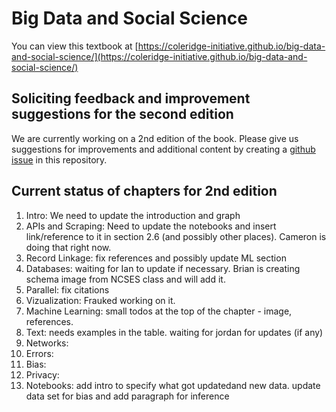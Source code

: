 # Big Data and Social Science 

You can view this textbook at [https://coleridge-initiative.github.io/big-data-and-social-science/](https://coleridge-initiative.github.io/big-data-and-social-science/)

## Soliciting feedback and improvement suggestions for the second edition

We are currently working on a 2nd edition of the book. Please give us suggestions for improvements and additional content by creating a [github issue](https://github.com/Coleridge-Initiative/big-data-and-social-science/issues) in this repository.

## Current status of chapters for 2nd edition

1. Intro: We need to update the introduction and graph
2. APIs and Scraping: Need to update the notebooks and insert link/reference to it in section 2.6 (and possibly other places). Cameron is doing that right now.
3. Record Linkage: fix references and possibly update ML section
4. Databases: waiting for Ian to update if necessary. Brian is creating schema image from NCSES class and will add it.
5. Parallel: fix citations
6. Vizualization: Frauked working on it.
7. Machine Learning: small todos at the top of the chapter - image, references.
8. Text: needs examples in the table. waiting for jordan for updates (if any)
9. Networks: 
10. Errors: 
11. Bias: 
12. Privacy: 
13. Notebooks: add intro to specify what got updatedand new data. update data set for bias and add paragraph for inference
